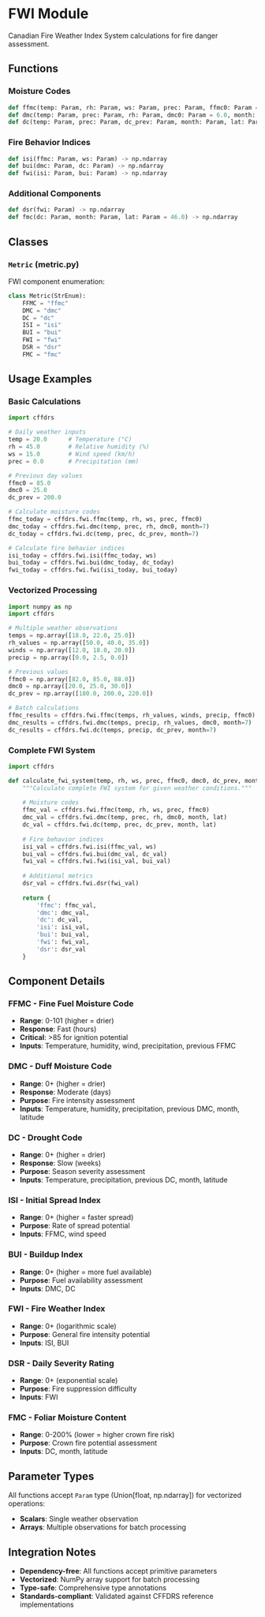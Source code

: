 # FWI Module

Canadian Fire Weather Index System calculations for fire danger assessment.

## Functions

### Moisture Codes
```python
def ffmc(temp: Param, rh: Param, ws: Param, prec: Param, ffmc0: Param = 85.0) -> np.ndarray
def dmc(temp: Param, prec: Param, rh: Param, dmc0: Param = 6.0, month: Param = 7, lat: Param = 46.0) -> np.ndarray  
def dc(temp: Param, prec: Param, dc_prev: Param, month: Param, lat: Param = 46.0) -> np.ndarray
```

### Fire Behavior Indices
```python
def isi(ffmc: Param, ws: Param) -> np.ndarray
def bui(dmc: Param, dc: Param) -> np.ndarray
def fwi(isi: Param, bui: Param) -> np.ndarray
```

### Additional Components
```python
def dsr(fwi: Param) -> np.ndarray
def fmc(dc: Param, month: Param, lat: Param = 46.0) -> np.ndarray
```

## Classes

### `Metric` (metric.py)
FWI component enumeration:
```python
class Metric(StrEnum):
    FFMC = "ffmc"
    DMC = "dmc" 
    DC = "dc"
    ISI = "isi"
    BUI = "bui"
    FWI = "fwi"
    DSR = "dsr"
    FMC = "fmc"
```

## Usage Examples

### Basic Calculations
```python
import cffdrs

# Daily weather inputs
temp = 20.0      # Temperature (°C)
rh = 45.0        # Relative humidity (%)
ws = 15.0        # Wind speed (km/h)
prec = 0.0       # Precipitation (mm)

# Previous day values
ffmc0 = 85.0
dmc0 = 25.0
dc_prev = 200.0

# Calculate moisture codes
ffmc_today = cffdrs.fwi.ffmc(temp, rh, ws, prec, ffmc0)
dmc_today = cffdrs.fwi.dmc(temp, prec, rh, dmc0, month=7)
dc_today = cffdrs.fwi.dc(temp, prec, dc_prev, month=7)

# Calculate fire behavior indices
isi_today = cffdrs.fwi.isi(ffmc_today, ws)
bui_today = cffdrs.fwi.bui(dmc_today, dc_today)
fwi_today = cffdrs.fwi.fwi(isi_today, bui_today)
```

### Vectorized Processing
```python
import numpy as np
import cffdrs

# Multiple weather observations
temps = np.array([18.0, 22.0, 25.0])
rh_values = np.array([50.0, 40.0, 35.0])
winds = np.array([12.0, 18.0, 20.0])
precip = np.array([0.0, 2.5, 0.0])

# Previous values
ffmc0 = np.array([82.0, 85.0, 88.0])
dmc0 = np.array([20.0, 25.0, 30.0])
dc_prev = np.array([180.0, 200.0, 220.0])

# Batch calculations
ffmc_results = cffdrs.fwi.ffmc(temps, rh_values, winds, precip, ffmc0)
dmc_results = cffdrs.fwi.dmc(temps, precip, rh_values, dmc0, month=7)
dc_results = cffdrs.fwi.dc(temps, precip, dc_prev, month=7)
```

### Complete FWI System
```python
import cffdrs

def calculate_fwi_system(temp, rh, ws, prec, ffmc0, dmc0, dc_prev, month=7, lat=46.0):
    """Calculate complete FWI system for given weather conditions."""
    
    # Moisture codes
    ffmc_val = cffdrs.fwi.ffmc(temp, rh, ws, prec, ffmc0)
    dmc_val = cffdrs.fwi.dmc(temp, prec, rh, dmc0, month, lat)
    dc_val = cffdrs.fwi.dc(temp, prec, dc_prev, month, lat)
    
    # Fire behavior indices
    isi_val = cffdrs.fwi.isi(ffmc_val, ws)
    bui_val = cffdrs.fwi.bui(dmc_val, dc_val)
    fwi_val = cffdrs.fwi.fwi(isi_val, bui_val)
    
    # Additional metrics
    dsr_val = cffdrs.fwi.dsr(fwi_val)
    
    return {
        'ffmc': ffmc_val,
        'dmc': dmc_val,
        'dc': dc_val,
        'isi': isi_val,
        'bui': bui_val,
        'fwi': fwi_val,
        'dsr': dsr_val
    }
```

## Component Details

### FFMC - Fine Fuel Moisture Code
- **Range**: 0-101 (higher = drier)
- **Response**: Fast (hours)
- **Critical**: >85 for ignition potential
- **Inputs**: Temperature, humidity, wind, precipitation, previous FFMC

### DMC - Duff Moisture Code  
- **Range**: 0+ (higher = drier)
- **Response**: Moderate (days)
- **Purpose**: Fire intensity assessment
- **Inputs**: Temperature, humidity, precipitation, previous DMC, month, latitude

### DC - Drought Code
- **Range**: 0+ (higher = drier) 
- **Response**: Slow (weeks)
- **Purpose**: Season severity assessment
- **Inputs**: Temperature, precipitation, previous DC, month, latitude

### ISI - Initial Spread Index
- **Range**: 0+ (higher = faster spread)
- **Purpose**: Rate of spread potential
- **Inputs**: FFMC, wind speed

### BUI - Buildup Index
- **Range**: 0+ (higher = more fuel available)
- **Purpose**: Fuel availability assessment
- **Inputs**: DMC, DC

### FWI - Fire Weather Index
- **Range**: 0+ (logarithmic scale)
- **Purpose**: General fire intensity potential
- **Inputs**: ISI, BUI

### DSR - Daily Severity Rating
- **Range**: 0+ (exponential scale)
- **Purpose**: Fire suppression difficulty
- **Inputs**: FWI

### FMC - Foliar Moisture Content
- **Range**: 0-200% (lower = higher crown fire risk)
- **Purpose**: Crown fire potential assessment
- **Inputs**: DC, month, latitude

## Parameter Types

All functions accept `Param` type (Union[float, np.ndarray]) for vectorized operations:
- **Scalars**: Single weather observation
- **Arrays**: Multiple observations for batch processing

## Integration Notes

- **Dependency-free**: All functions accept primitive parameters
- **Vectorized**: NumPy array support for batch processing
- **Type-safe**: Comprehensive type annotations
- **Standards-compliant**: Validated against CFFDRS reference implementations
